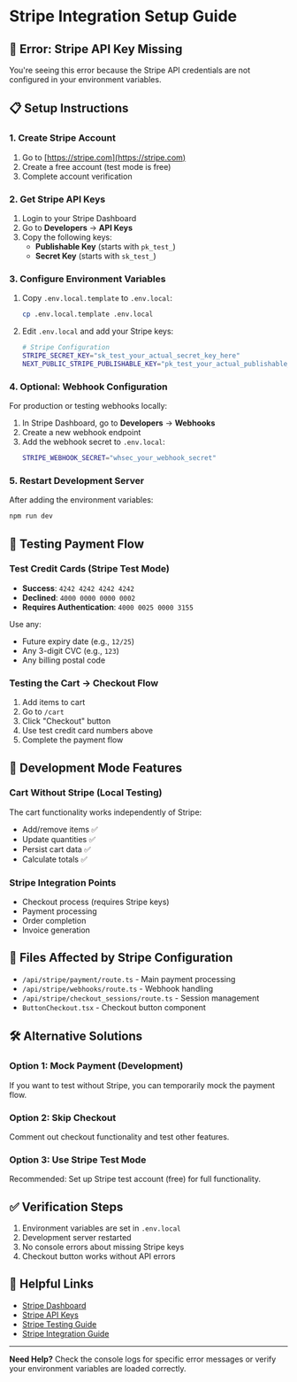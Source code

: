 # Stripe Integration Setup Guide

## 🚨 Error: Stripe API Key Missing

You're seeing this error because the Stripe API credentials are not configured in your environment variables.

## 📋 Setup Instructions

### 1. Create Stripe Account
1. Go to [https://stripe.com](https://stripe.com)
2. Create a free account (test mode is free)
3. Complete account verification

### 2. Get Stripe API Keys
1. Login to your Stripe Dashboard
2. Go to **Developers** → **API Keys**
3. Copy the following keys:
   - **Publishable Key** (starts with `pk_test_`)
   - **Secret Key** (starts with `sk_test_`)

### 3. Configure Environment Variables
1. Copy `.env.local.template` to `.env.local`:
   ```bash
   cp .env.local.template .env.local
   ```

2. Edit `.env.local` and add your Stripe keys:
   ```bash
   # Stripe Configuration
   STRIPE_SECRET_KEY="sk_test_your_actual_secret_key_here"
   NEXT_PUBLIC_STRIPE_PUBLISHABLE_KEY="pk_test_your_actual_publishable_key_here"
   ```

### 4. Optional: Webhook Configuration
For production or testing webhooks locally:
1. In Stripe Dashboard, go to **Developers** → **Webhooks**
2. Create a new webhook endpoint
3. Add the webhook secret to `.env.local`:
   ```bash
   STRIPE_WEBHOOK_SECRET="whsec_your_webhook_secret"
   ```

### 5. Restart Development Server
After adding the environment variables:
```bash
npm run dev
```

## 🧪 Testing Payment Flow

### Test Credit Cards (Stripe Test Mode)
- **Success**: `4242 4242 4242 4242`
- **Declined**: `4000 0000 0000 0002`
- **Requires Authentication**: `4000 0025 0000 3155`

Use any:
- Future expiry date (e.g., `12/25`)
- Any 3-digit CVC (e.g., `123`)
- Any billing postal code

### Testing the Cart → Checkout Flow
1. Add items to cart
2. Go to `/cart`
3. Click "Checkout" button
4. Use test credit card numbers above
5. Complete the payment flow

## 🔧 Development Mode Features

### Cart Without Stripe (Local Testing)
The cart functionality works independently of Stripe:
- Add/remove items ✅
- Update quantities ✅
- Persist cart data ✅
- Calculate totals ✅

### Stripe Integration Points
- Checkout process (requires Stripe keys)
- Payment processing
- Order completion
- Invoice generation

## 📁 Files Affected by Stripe Configuration

- `/api/stripe/payment/route.ts` - Main payment processing
- `/api/stripe/webhooks/route.ts` - Webhook handling
- `/api/stripe/checkout_sessions/route.ts` - Session management
- `ButtonCheckout.tsx` - Checkout button component

## 🛠️ Alternative Solutions

### Option 1: Mock Payment (Development)
If you want to test without Stripe, you can temporarily mock the payment flow.

### Option 2: Skip Checkout
Comment out checkout functionality and test other features.

### Option 3: Use Stripe Test Mode
Recommended: Set up Stripe test account (free) for full functionality.

## ✅ Verification Steps

1. Environment variables are set in `.env.local`
2. Development server restarted
3. No console errors about missing Stripe keys
4. Checkout button works without API errors

## 🔗 Helpful Links

- [Stripe Dashboard](https://dashboard.stripe.com)
- [Stripe API Keys](https://dashboard.stripe.com/apikeys)
- [Stripe Testing Guide](https://stripe.com/docs/testing)
- [Stripe Integration Guide](https://stripe.com/docs/development)

---

**Need Help?** Check the console logs for specific error messages or verify your environment variables are loaded correctly.
